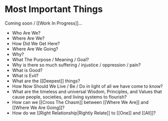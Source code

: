 # Most Important Things
Coming soon / [[Work In Progress]]... 

- Who Are We?  
- Where Are We?  
- How Did We Get Here?  
- Where Are We Going?  
- Why?  
- What The Purpose / Meaning / Goal?  
- Why is there so much suffering / injustice / oppression / pain?  
- What is Good?  
- What is Evil?  
- What are the [[Deepest]] things?  
- How Now Should We Live / Be / Do in light of all we have come to know?  
- What are the timeless and universal Wisdom, Principles, and Values that cause people, societies, and living systems to flourish?  
- How can we [[Cross The Chasm]] between [[Where We Are]] and [[Where We Are Going]]?  
- How do we [[Right Relationship|Rightly Relate]] to [[One]] and [[All]]?  

